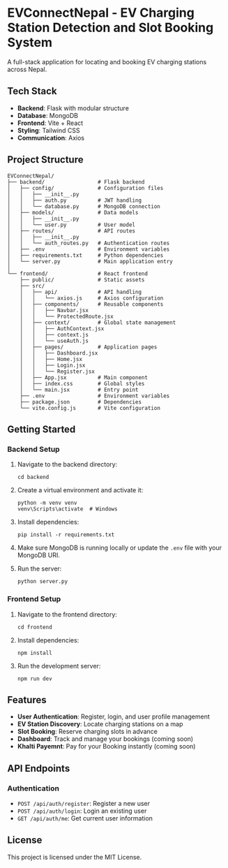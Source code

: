 # EVConnectNepal - EV Charging Station Detection and Slot Booking System

A full-stack application for locating and booking EV charging stations across Nepal.

## Tech Stack

- **Backend**: Flask with modular structure
- **Database**: MongoDB
- **Frontend**: Vite + React
- **Styling**: Tailwind CSS
- **Communication**: Axios

## Project Structure

```
EVConnectNepal/
├── backend/                 # Flask backend
│   ├── config/              # Configuration files
│   │   ├── __init__.py
│   │   ├── auth.py          # JWT handling
│   │   └── database.py      # MongoDB connection
│   ├── models/              # Data models
│   │   ├── __init__.py
│   │   └── user.py          # User model
│   ├── routes/              # API routes
│   │   ├── __init__.py
│   │   └── auth_routes.py   # Authentication routes
│   ├── .env                 # Environment variables
│   ├── requirements.txt     # Python dependencies
│   └── server.py            # Main application entry
│
└── frontend/                # React frontend
    ├── public/              # Static assets
    ├── src/
    │   ├── api/             # API handling
    │   │   └── axios.js     # Axios configuration
    │   ├── components/      # Reusable components
    │   │   ├── Navbar.jsx
    │   │   └── ProtectedRoute.jsx
    │   ├── context/         # Global state management
    │   │   ├── AuthContext.jsx
    │   │   ├── context.js
    │   │   └── useAuth.js
    │   ├── pages/           # Application pages
    │   │   ├── Dashboard.jsx
    │   │   ├── Home.jsx
    │   │   ├── Login.jsx
    │   │   └── Register.jsx
    │   ├── App.jsx          # Main component
    │   ├── index.css        # Global styles
    │   └── main.jsx         # Entry point
    ├── .env                 # Environment variables
    ├── package.json         # Dependencies
    └── vite.config.js       # Vite configuration
```

## Getting Started

### Backend Setup

1. Navigate to the backend directory:

   ```
   cd backend
   ```

2. Create a virtual environment and activate it:

   ```
   python -m venv venv
   venv\Scripts\activate  # Windows
   ```

3. Install dependencies:

   ```
   pip install -r requirements.txt
   ```

4. Make sure MongoDB is running locally or update the `.env` file with your MongoDB URI.

5. Run the server:
   ```
   python server.py
   ```

### Frontend Setup

1. Navigate to the frontend directory:

   ```
   cd frontend
   ```

2. Install dependencies:

   ```
   npm install
   ```

3. Run the development server:
   ```
   npm run dev
   ```

## Features

- **User Authentication**: Register, login, and user profile management
- **EV Station Discovery**: Locate charging stations on a map
- **Slot Booking**: Reserve charging slots in advance
- **Dashboard**: Track and manage your bookings (coming soon)
- **Khalti Payemnt**: Pay for your Booking instantly (coming soon)

## API Endpoints

### Authentication

- `POST /api/auth/register`: Register a new user
- `POST /api/auth/login`: Login an existing user
- `GET /api/auth/me`: Get current user information

## License

This project is licensed under the MIT License.
